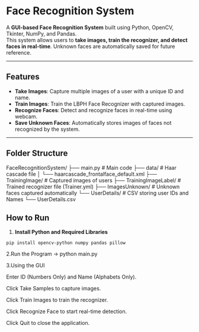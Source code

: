 # Face Recognition System

A **GUI-based Face Recognition System** built using Python, OpenCV, Tkinter, NumPy, and Pandas.  
This system allows users to **take images, train the recognizer, and detect faces in real-time**. Unknown faces are automatically saved for future reference.

---

## Features
- **Take Images**: Capture multiple images of a user with a unique ID and name.  
- **Train Images**: Train the LBPH Face Recognizer with captured images.  
- **Recognize Faces**: Detect and recognize faces in real-time using webcam.  
- **Save Unknown Faces**: Automatically stores images of faces not recognized by the system.  

---

## Folder Structure
FaceRecognitionSystem/
├── main.py # Main code
├── data/ # Haar cascade file
│ └── haarcascade_frontalface_default.xml
├── TrainingImage/ # Captured images of users
├── TrainingImageLabel/ # Trained recognizer file (Trainer.yml)
├── ImagesUnknown/ # Unknown faces captured automatically
└── UserDetails/ # CSV storing user IDs and Names
└── UserDetails.csv

## How to Run

1. **Install Python and Required Libraries**
```
pip install opencv-python numpy pandas pillow
```

2.Run the Program
 -> python main.py

3.Using the GUI

Enter ID (Numbers Only) and Name (Alphabets Only).

Click Take Samples to capture images.

Click Train Images to train the recognizer.

Click Recognize Face to start real-time detection.

Click Quit to close the application.
